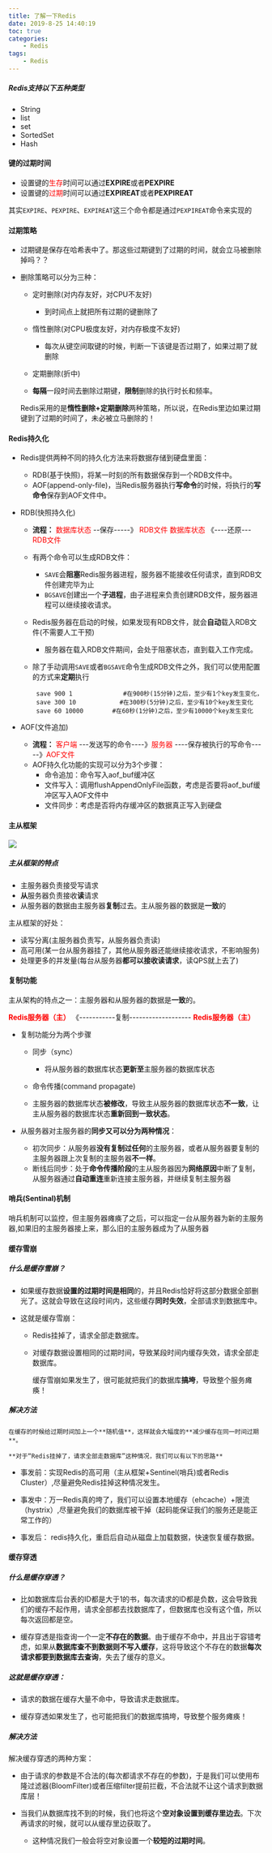 ```yaml
---
title: 了解一下Redis
date: 2019-8-25 14:40:19
toc: true
categories:
	- Redis
tags:
	- Redis
---
```


##### Redis支持以下五种类型

* String
* list
* set
* SortedSet
* Hash<!--more-->

#### 键的过期时间

 * 设置键的<font color=red>生存</font>时间可以通过**EXPIRE**或者**PEXPIRE**
 * 设置键的<font color=red>过期</font>时间可以通过**EXPIREAT**或者**PEXPIREAT**

其实``EXPIRE``、``PEXPIRE``、``EXPIREAT``这三个命令都是通过``PEXPIREAT``命令来实现的

#### 过期策略

 * 过期键是保存在哈希表中了。那这些过期键到了过期的时间，就会立马被删除掉吗？？

 * 删除策略可以分为三种：

    * 定时删除(对内存友好，对CPU不友好)
       * 到时间点上就把所有过期的键删除了
   
   * 惰性删除(对CPU极度友好，对内存极度不友好)
     * 每次从键空间取键的时候，判断一下该键是否过期了，如果过期了就删除
   * 定期删除(折中)
  	* **每隔**一段时间去删除过期键，**限制**删除的执行时长和频率。
   
   Redis采用的是**惰性删除+定期删除**两种策略，所以说，在Redis里边如果过期键到了过期的时间了，未必被立马删除的！

#### Redis持久化

 * Redis提供两种不同的持久化方法来将数据存储到硬盘里面：

    * RDB(基于快照)，将某一时刻的所有数据保存到一个RDB文件中。
    * AOF(append-only-file)，当Redis服务器执行**写命令**的时候，将执行的**写命令**保存到AOF文件中。

* RDB(快照持久化)

  * **流程：** <font color=red>数据库状态</font> --保存-----》 <font color=red>RDB文件</font>		<font color=red>数据库状态</font> 《----还原--- <font color=red>RDB文件</font>	

  * 有两个命令可以生成RDB文件：

    * `SAVE`会**阻塞**Redis服务器进程，服务器不能接收任何请求，直到RDB文件创建完毕为止
    * `BGSAVE`创建出一个**子进程**，由子进程来负责创建RDB文件，服务器进程可以继续接收请求。

  * Redis服务器在启动的时候，如果发现有RDB文件，就会**自动**载入RDB文件(不需要人工干预)

    * 服务器在载入RDB文件期间，会处于阻塞状态，直到载入工作完成。

  * 除了手动调用`SAVE`或者`BGSAVE`命令生成RDB文件之外，我们可以使用配置的方式来**定期**执行

    ```
     save 900 1              #在900秒(15分钟)之后，至少有1个key发生变化，
     save 300 10            #在300秒(5分钟)之后，至少有10个key发生变化
     save 60 10000        #在60秒(1分钟)之后，至少有10000个key发生变化
    ```

* AOF(文件追加)

  * **流程：** <font color=red>客户端</font> ---发送写的命令----》<font color=red>服务器</font> ----保存被执行的写命令-----》<font color=red>AOF文件</font> 
  * AOF持久化功能的实现可以分为3个步骤：
    * 命令追加：命令写入aof_buf缓冲区
    * 文件写入：调用flushAppendOnlyFile函数，考虑是否要将aof_buf缓冲区写入AOF文件中
    * 文件同步：考虑是否将内存缓冲区的数据真正写入到硬盘



#### 主从框架

![](https://i.loli.net/2019/08/31/EmJOWLKnpDaFgrB.png)

##### 主从框架的特点

 * 主服务器负责接受写请求
 * **从**服务器负责接收**读**请求
 * 从服务器的数据由主服务器**复制**过去。主从服务器的数据是**一致**的

主从框架的好处：

 * 读写分离(主服务器负责写，从服务器负责读)
 * 高可用(某一台从服务器挂了，其他从服务器还能继续接收请求，不影响服务)
 * 处理更多的并发量(每台从服务器**都可以接收读请求**，读QPS就上去了)

#### 复制功能

主从架构的特点之一：主服务器和从服务器的数据是**一致**的。

<font color=red>**Redis服务器（主）**</font> 《-----------复制-------------------   <font color=red>**Redis服务器（主）**</font> 

 * 复制功能分为两个步骤
    * 同步（sync）
       * 将从服务器的数据库状态**更新至**主服务器的数据库状态
   
   * 命令传播(command propagate)
  	* 主服务器的数据库状态**被修改**，导致主从服务器的数据库状态**不一致**，让主从服务器的数据库状态**重新回到一致状态**。
    
* 从服务器对主服务器的**同步又可以分为两种情况**：
  * 初次同步：从服务器**没有复制过任何**的主服务器，或者从服务器要复制的主服务器跟上次复制的主服务器**不一样**。
  * 断线后同步：处于**命令传播阶段**的主从服务器因为**网络原因**中断了复制，从服务器通过**自动重连**重新连接主服务器，并继续复制主服务器



#### 哨兵(Sentinal)机制

​	哨兵机制可以监控，但主服务器瘫痪了之后，可以指定一台从服务器为新的主服务器,如果旧的主服务器接上来，那么旧的主服务器成为了从服务器

#### 缓存雪崩

#####  	什么是缓存雪崩？

* 如果缓存数据**设置的过期时间是相同**的，并且Redis恰好将这部分数据全部删光了。这就会导致在这段时间内，这些缓存**同时失效**，全部请求到数据库中。

* 这就是缓存雪崩：

  * Redis挂掉了，请求全部走数据库。

  * 对缓存数据设置相同的过期时间，导致某段时间内缓存失效，请求全部走数据库。

     缓存雪崩如果发生了，很可能就把我们的数据库**搞垮**，导致整个服务瘫痪！

##### 解决方法

 	在缓存的时候给过期时间加上一个**随机值**，这样就会大幅度的**减少缓存在同一时间过期**。

 	**对于“Redis挂掉了，请求全部走数据库”这种情况，我们可以有以下的思路**

* 事发前：实现Redis的高可用（主从框架+Sentinel(哨兵)或者Redis Cluster）,尽量避免Redis挂掉这种情况发生。

* 事发中：万一Redis真的垮了，我们可以设置本地缓存（ehcache）+限流（hystrix）,尽量避免我们的数据库被干掉（起码能保证我们的服务还是能正常工作的）

* 事发后： redis持久化，重启后自动从磁盘上加载数据，快速恢复缓存数据。



#### 缓存穿透

#####  什么是缓存穿透？

* 比如数据库后台表的ID都是大于1的书，每次请求的ID都是负数，这会导致我们的缓存不起作用，请求全部都去找数据库了，但数据库也没有这个值，所以每次返回都是空。

* 缓存穿透是指查询一个一定**不存在的数据**。由于缓存不命中，并且出于容错考虑，如果从**数据库查不到数据则不写入缓存**，这将导致这个不存在的数据**每次请求都要到数据库去查询**，失去了缓存的意义。

#####  这就是缓存穿透：

* 请求的数据在缓存大量不命中，导致请求走数据库。

* 缓存穿透如果发生了，也可能把我们的数据库搞垮，导致整个服务瘫痪！

##### 解决方法

解决缓存穿透的两种方案：

* 由于请求的参数是不合法的(每次都请求不存在的参数)，于是我们可以使用布隆过滤器(BloomFilter)或者压缩filter提前拦截，不合法就不让这个请求到数据库层！

* 当我们从数据库找不到的时候，我们也将这个**空对象设置到缓存里边去**。下次再请求的时候，就可以从缓存里边获取了。
  * 这种情况我们一般会将空对象设置一个**较短的过期时间**。

